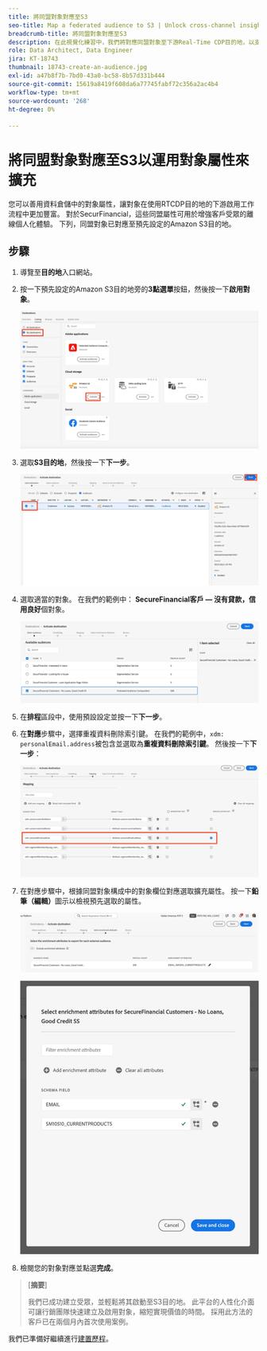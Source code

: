 ```yaml
---
title: 將同盟對象對應至S3
seo-title: Map a federated audience to S3 | Unlock cross-channel insights with Federated Audience Composition
breadcrumb-title: 將同盟對象對應至S3
description: 在此視覺化練習中，我們將對應同盟對象至下游Real-Time CDP目的地，以支援個人化的離線體驗。
role: Data Architect, Data Engineer
jira: KT-18743
thumbnail: 18743-create-an-audience.jpg
exl-id: a47b8f7b-7bd0-43a0-bc58-8b57d331b444
source-git-commit: 15619a8419f608da6a77745fabf72c356a2ac4b4
workflow-type: tm+mt
source-wordcount: '268'
ht-degree: 0%

---
```


# 將同盟對象對應至S3以運用對象屬性來擴充

您可以善用資料倉儲中的對象屬性，讓對象在使用RTCDP目的地的下游啟用工作流程中更加豐富。 對於SecurFinancial，這些同盟屬性可用於增強客戶受眾的離線個人化體驗。 下列，同盟對象已對應至預先設定的Amazon S3目的地。

## 步驟

1. 導覽至&#x200B;**目的地**&#x200B;入口網站。

2. 按一下預先設定的Amazon S3目的地旁的&#x200B;**3點選單**&#x200B;按鈕，然後按一下&#x200B;**啟用對象**。

   ![啟用對象](assets/activate-audiences.png)

3. 選取&#x200B;**S3目的地**，然後按一下&#x200B;**下一步**。

   ![select-s3-destination](assets/select-s3-destination.png)

4. 選取適當的對象。 在我們的範例中： **SecureFinancial客戶 — 沒有貸款，信用良好**&#x200B;個對象。

   ![select-s3-audience](assets/select-s3-audience.png)

5. 在&#x200B;**排程**&#x200B;區段中，使用預設設定並按一下&#x200B;**下一步**。

6. 在&#x200B;**對應**&#x200B;步驟中，選擇重複資料刪除索引鍵。 在我們的範例中，`xdm: personalEmail.address`被包含並選取為&#x200B;**重複資料刪除索引鍵**。 然後按一下&#x200B;**下一步**：

   ![重複資料刪除索引鍵](assets/deduplication-key.png)

7. 在對應步驟中，根據同盟對象構成中的對象欄位對應選取擴充屬性。 按一下&#x200B;**鉛筆（編輯）**&#x200B;圖示以檢視預先選取的屬性。

   ![編輯屬性](assets/edit-attributes.png)

   ![最終屬性](assets/final-attribution.png)

8. 檢閱您的對象對應並點選&#x200B;**完成**。

>[**摘要**]
>
> 我們已成功建立受眾，並輕鬆將其啟動至S3目的地。 此平台的人性化介面可讓行銷團隊快速建立及啟用對象，縮短實現價值的時間。 採用此方法的客戶已在兩個月內首次使用案例。

我們已準備好繼續進行[建置歷程](build-journey-federated-audience.md)。
